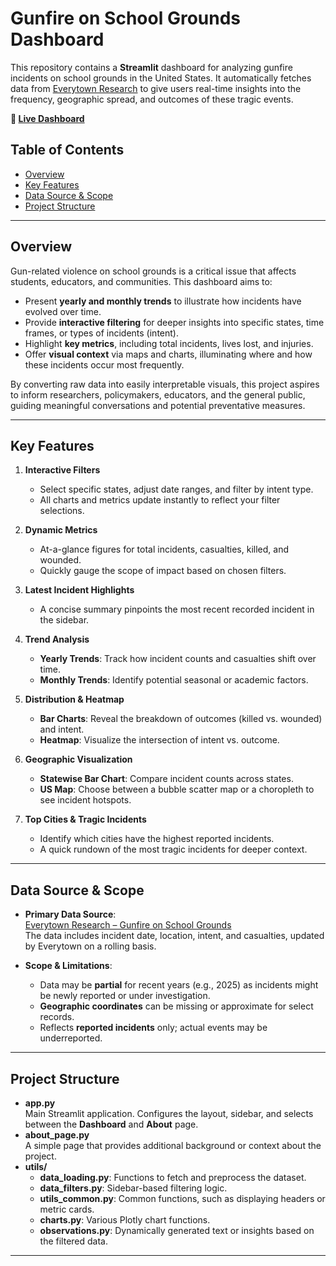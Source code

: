 # Gunfire on School Grounds Dashboard

This repository contains a **Streamlit** dashboard for analyzing gunfire incidents on school grounds in the United States. It automatically fetches data from [Everytown Research](https://everytownresearch.org/maps/gunfire-on-school-grounds/) to give users real-time insights into the frequency, geographic spread, and outcomes of these tragic events.

**🔗 [Live Dashboard](https://gunfire-school.streamlit.app/)**

## Table of Contents
- [Overview](#overview)
- [Key Features](#key-features)
- [Data Source & Scope](#data-source--scope)
- [Project Structure](#project-structure)
---

## Overview

Gun-related violence on school grounds is a critical issue that affects students, educators, and communities. This dashboard aims to:

- Present **yearly and monthly trends** to illustrate how incidents have evolved over time.
- Provide **interactive filtering** for deeper insights into specific states, time frames, or types of incidents (intent).
- Highlight **key metrics**, including total incidents, lives lost, and injuries.
- Offer **visual context** via maps and charts, illuminating where and how these incidents occur most frequently.

By converting raw data into easily interpretable visuals, this project aspires to inform researchers, policymakers, educators, and the general public, guiding meaningful conversations and potential preventative measures.

---

## Key Features

1. **Interactive Filters**  
   - Select specific states, adjust date ranges, and filter by intent type.  
   - All charts and metrics update instantly to reflect your filter selections.

2. **Dynamic Metrics**  
   - At-a-glance figures for total incidents, casualties, killed, and wounded.  
   - Quickly gauge the scope of impact based on chosen filters.

3. **Latest Incident Highlights**  
   - A concise summary pinpoints the most recent recorded incident in the sidebar.

4. **Trend Analysis**  
   - **Yearly Trends**: Track how incident counts and casualties shift over time.  
   - **Monthly Trends**: Identify potential seasonal or academic factors.

5. **Distribution & Heatmap**  
   - **Bar Charts**: Reveal the breakdown of outcomes (killed vs. wounded) and intent.  
   - **Heatmap**: Visualize the intersection of intent vs. outcome.

6. **Geographic Visualization**  
   - **Statewise Bar Chart**: Compare incident counts across states.  
   - **US Map**: Choose between a bubble scatter map or a choropleth to see incident hotspots.

7. **Top Cities & Tragic Incidents**  
   - Identify which cities have the highest reported incidents.
   - A quick rundown of the most tragic incidents for deeper context.

---

## Data Source & Scope

- **Primary Data Source**:  
  [Everytown Research – Gunfire on School Grounds](https://everytownresearch.org/maps/gunfire-on-school-grounds/)  
  The data includes incident date, location, intent, and casualties, updated by Everytown on a rolling basis.

- **Scope & Limitations**:  
  - Data may be **partial** for recent years (e.g., 2025) as incidents might be newly reported or under investigation.  
  - **Geographic coordinates** can be missing or approximate for select records.  
  - Reflects **reported incidents** only; actual events may be underreported.

---

## Project Structure

- **app.py**  
  Main Streamlit application. Configures the layout, sidebar, and selects between the **Dashboard** and **About** page.
- **about_page.py**  
  A simple page that provides additional background or context about the project.
- **utils/**  
  - **data_loading.py**: Functions to fetch and preprocess the dataset.  
  - **data_filters.py**: Sidebar-based filtering logic.  
  - **utils_common.py**: Common functions, such as displaying headers or metric cards.  
  - **charts.py**: Various Plotly chart functions.  
  - **observations.py**: Dynamically generated text or insights based on the filtered data.

---
